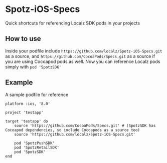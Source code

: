 # Spotz-iOS-Specs
Quick shortcuts for referencing Localz SDK pods in your projects

## How to use
Inside your podfile include ```https://github.com/localz/Spotz-iOS-Specs.git``` as a source, and ```https://github.com/CocoaPods/Specs.git``` as a source if you are using Cocoapod pods as well.
Now you can reference Localz pods simply with ```pod 'SpotzSDK'```

## Example
A sample podfile for reference
```
platform :ios, '8.0'

project 'testapp'

target 'testapp' do
	source 'https://github.com/CocoaPods/Specs.git' # (SpotzSDK has Cocoapod dependencies, so include Cocoapods as a source too)
	source 'https://github.com/localz/Spotz-iOS-Specs.git'

	pod 'SpotzPushSDK'
	pod 'SpotzRetailSDK'
	pod 'SpotzSDK' 
end
```
